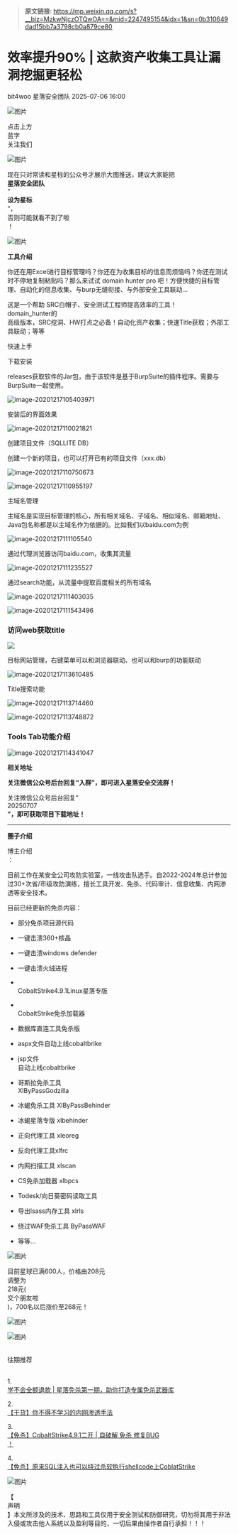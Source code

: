 > **原文链接**: https://mp.weixin.qq.com/s?__biz=MzkwNjczOTQwOA==&mid=2247495154&idx=1&sn=0b310649dad15bb7a3798cb0a879ce80

#  效率提升90% | 这款资产收集工具让漏洞挖掘更轻松  
bit4woo  星落安全团队   2025-07-06 16:00  
  
![图片](https://mmbiz.qpic.cn/mmbiz_png/spc4mP9cfo75FXwfFhKxbGU93Z4H0tgt4O9libYH9mKfZdHgvke0CeibvXDtNcdaqamRk3dEEcRQiaWbGiacZ2waVw/640?wx_fmt=other&wxfrom=5&wx_lazy=1&wx_co=1&tp=webp "")  
  
点击上方  
蓝字  
关注我们  
  
![图片](https://mmbiz.qpic.cn/mmbiz_png/WN0ZdfFXY80dA2Z4y8cq7zy2dicHmWOIib5sIn8xAxRIzJibo2fwVZ3aicVBM8RnAqRPH5Libr4f02Zs5YnMLBcREnA/640?wx_fmt=other&wxfrom=5&wx_lazy=1&wx_co=1&tp=webp "")  
  
  
现在只对常读和星标的公众号才展示大图推送，建议大家能把  
**星落安全团队**  
“  
**设为星标**  
”，  
否则可能就看不到了啦  
！  
  
![图片](https://mmbiz.qpic.cn/mmbiz_png/rlSBJ0flllkXnsUODwVWmlxAHuHu4dBuwIlu707ZfPdbNTYyibYzQHA0xn0p2hTbQAiba04SOnDiadxVExZ53nfog/640?wx_fmt=other&from=appmsg&wxfrom=5&wx_lazy=1&wx_co=1&tp=webp "")  
  
**工具介绍**  
  
你还在用Excel进行目标管理吗？你还在为收集目标的信息而烦恼吗？你还在测试时不停地复制粘贴吗？那么来试试 domain hunter pro 吧！方便快捷的目标管理、自动化的信息收集、与burp无缝衔接、与外部安全工具联动...  
  
这是一个帮助 SRC白帽子、安全测试工程师提高效率的工具！  
domain_hunter的  
高级版本，SRC挖洞、HW打点之必备！自动化资产收集；快速Title获取；外部工具联动；等等  
  
快速上手  
  
下载安装  
  
releases获取软件的Jar包，由于该软件是基于BurpSuite的插件程序。需要与BurpSuite一起使用。  
  
![image-20201217105403971](https://mmbiz.qpic.cn/mmbiz_png/rlSBJ0flllmXEGfK9uB8VibWo8ZLL8nficWdYy2hWMowOrta1W3wFarHmkqiaNPibs29LZAxrGhx3uNA69uaK3sib3w/640?wx_fmt=png&from=appmsg "")  
  
安装后的界面效果  
  
![image-20201217110021821](https://mmbiz.qpic.cn/mmbiz_png/rlSBJ0flllmXEGfK9uB8VibWo8ZLL8nficGIz3YdicBrib6BfxCcv7n5BVDQHvavVRicAM659mt0QTianUtwBGKQPA9Q/640?wx_fmt=png&from=appmsg "")  
  
创建项目文件（SQLLITE DB）  
  
创建一个新的项目，也可以打开已有的项目文件（xxx.db）  
  
![image-20201217110750673](https://mmbiz.qpic.cn/mmbiz_png/rlSBJ0flllmXEGfK9uB8VibWo8ZLL8nfic6Tkxz1Nmk4Rvz7Rs0L2ZiaKiaDXMsFL25icDwuyZZ4SJIZKZ4Au7hHjvQ/640?wx_fmt=png&from=appmsg "")  
  
![image-20201217110955197](https://mmbiz.qpic.cn/mmbiz_png/rlSBJ0flllmXEGfK9uB8VibWo8ZLL8nficCxTHvbAtzncQ4iclfZttgSoxtPWCcqYYalhzS5vdoI80AUkiaxRT6Lyg/640?wx_fmt=png&from=appmsg "")  
  
主域名管理  
  
主域名是实现目标管理的核心，所有相关域名、子域名、相似域名、邮箱地址、Java包名称都是以主域名作为依据的。比如我们以baidu.com为例  
  
![image-20201217111105540](https://mmbiz.qpic.cn/mmbiz_png/rlSBJ0flllmXEGfK9uB8VibWo8ZLL8nficaaDUnO8UEKw4RY9b7DiaD2uZ8MM80D9HK8ibRuhDvQ5gd5Wcqr8dQgvw/640?wx_fmt=png&from=appmsg "")  
  
通过代理浏览器访问baidu.com，收集其流量  
  
![image-20201217111235527](https://mmbiz.qpic.cn/mmbiz_png/rlSBJ0flllmXEGfK9uB8VibWo8ZLL8nficVVgvFv78lKtYJQB0wBXQmx5vDO4BaVSI7ZV4LS7KSsLSXRPKWpLqZA/640?wx_fmt=png&from=appmsg "")  
  
通过search功能，从流量中提取百度相关的所有域名  
  
![image-20201217111403035](https://mmbiz.qpic.cn/mmbiz_png/rlSBJ0flllmXEGfK9uB8VibWo8ZLL8nfic9gCWiasl46yWvCuwoadEicOuuSfk1Tm06W3TFMNaHJwUDf37j5aOHbxg/640?wx_fmt=png&from=appmsg "")  
  
![image-20201217111543496](https://mmbiz.qpic.cn/mmbiz_png/rlSBJ0flllmXEGfK9uB8VibWo8ZLL8nficzMKZp0nFUqTCLMCpia74GiavYrNduKibyySv6rRswXMj161oN92rcFtiaA/640?wx_fmt=png&from=appmsg "")  
### 访问web获取title  
  
![](https://mmbiz.qpic.cn/mmbiz_png/rlSBJ0flllmXEGfK9uB8VibWo8ZLL8nficiaYibukoN2ECjYUntP6IUK8A8ib1o4FLZ7Qgyat2knWsjSN0nqN1qibpGA/640?wx_fmt=png&from=appmsg "")  
  
目标网站管理，右键菜单可以和浏览器联动、也可以和burp的功能联动  
  
![image-20201217113610485](https://mmbiz.qpic.cn/mmbiz_png/rlSBJ0flllmXEGfK9uB8VibWo8ZLL8nfichw3ichQyJIj0Nmnub2DxFZjtr1l5U20SWdYOibbA5Nl6ib9QTalORh8Pg/640?wx_fmt=png&from=appmsg "")  
  
Title搜索功能  
  
![image-20201217113714460](https://mmbiz.qpic.cn/mmbiz_png/rlSBJ0flllmXEGfK9uB8VibWo8ZLL8nficrZ125GFQ1OrRH8bSddRXjuiajtbmgQ27B34FbkIav0mE22SJlNmaiavg/640?wx_fmt=png&from=appmsg "")  
  
![image-20201217113748872](https://mmbiz.qpic.cn/mmbiz_png/rlSBJ0flllmXEGfK9uB8VibWo8ZLL8nficVF3yLHyBKW1QuWsDunYRjicH2ibKpbQwTZ3GcFAu4Rj8cMavKwQok56w/640?wx_fmt=png&from=appmsg "")  
### Tools Tab功能介绍  
  
![image-20201217114341047](https://mmbiz.qpic.cn/mmbiz_png/rlSBJ0flllmXEGfK9uB8VibWo8ZLL8nficl6xRY5ESLlRDOH69ia2lYr9QYtX8fjicCYmtRobyqJiarGTCL6WicYibRXg/640?wx_fmt=png&from=appmsg "")  
  
  
**相关地址**  
  
**关注微信公众号后台回复“入群”，即可进入星落安全交流群！**  
  
关注微信公众号后台回复“  
20250707  
**”，即可获取项目下载地址！**  
  
****  
  
  
**圈子介绍**  
  
博主介绍  
：  
  
  
目前工作在某安全公司攻防实验室，一线攻击队选手。自2022-2024年总计参加过30+次省/市级攻防演练，擅长工具开发、免杀、代码审计、信息收集、内网渗透等安全技术。  
  
  
目前已经更新的免杀内容：  
- 部分免杀项目源代码  
  
- 一键击溃360+核晶  
  
- 一键击溃windows defender  
  
- 一键击溃火绒进程  
  
-    
CobaltStrike4.9.1Linux星落专版   
  
-    
CobaltStrike免杀加载器  
  
- 数据库直连工具免杀版  
  
- aspx文件自动上线cobaltbrike  
  
- jsp文件  
自动上线cobaltbrike  
  
- 哥斯拉免杀工具   
XlByPassGodzilla  
  
- 冰蝎免杀工具 XlByPassBehinder  
  
- 冰蝎星落专版 xlbehinder  
  
- 正向代理工具 xleoreg  
  
- 反向代理工具xlfrc  
  
- 内网扫描工具 xlscan  
  
- CS免杀加载器 xlbpcs  
  
- Todesk/向日葵密码读取工具  
  
- 导出lsass内存工具 xlrls  
  
- 绕过WAF免杀工具 ByPassWAF  
  
- 等等...  
  
  
  
![图片](https://mmbiz.qpic.cn/mmbiz_png/DWntM1sE7icZvkNdicBYEs6uicWp0yXACpt25KZIiciaY7ceKVwuzibYLSoup8ib3Aghm4KviaLyknWsYwTHv3euItxyCQ/640?wx_fmt=other&wxfrom=5&wx_lazy=1&wx_co=1&tp=webp "")  
  
  
目前星球已满600人，价格由208元  
调整为  
218元(  
交个朋友啦  
)，700名以后涨价至268元！  
  
  
![图片](https://mmbiz.qpic.cn/mmbiz_jpg/rlSBJ0fllllxzAxfxJ6XibZsGicibEibsXfTpzByltDMpszuolpvSy62vHickQib2f1jE0HwBsJ6dMdZQgT9ibeheL5bQ/640?wx_fmt=jpeg&from=appmsg&watermark=1&wxfrom=5&wx_lazy=1&tp=webp "")  
  
  
![图片](https://mmbiz.qpic.cn/mmbiz_png/MuoJjD4x9x3siaaGcOb598S56dSGAkNBwpF7IKjfj1vFmfagbF6iaiceKY4RGibdwBzJyeLS59NlowRF39EPwSCbeQ/640?wx_fmt=other&wxfrom=5&wx_lazy=1&wx_co=1&tp=webp "")  
  
     
往期推荐  
     
  
  
1.   
[学不会全额退款 | 星落免杀第一期，助你打造专属免杀武器库](https://mp.weixin.qq.com/s?__biz=MzkwNjczOTQwOA==&mid=2247494072&idx=1&sn=e46a6d176a8fad2aa4b4c055de3607da&scene=21#wechat_redirect)  
  
  
  
2.   
[【干货】你不得不学习的内网渗透手法](http://mp.weixin.qq.com/s?__biz=MzkwNjczOTQwOA==&mid=2247489483&idx=1&sn=0cbeb449e56db1ae48abfb924ffd0b43&chksm=c0e2bc74f79535622f39166c8ed17d5fe5a2bbc3f622d20491033b6aa61d26d789e59bab5b79&scene=21#wechat_redirect)  
  
  
  
3.   
[【免杀】CobaltStrike4.9.1二开 | 自破解 免杀 修复BUG](http://mp.weixin.qq.com/s?__biz=MzkwNjczOTQwOA==&mid=2247488486&idx=1&sn=683083d38a58de4a95750673d9cb725d&chksm=c0e2b859f795314f3b7bc980a5d4114508ee2c286bc683cdfd25eefa4fb59f26adfe5483690b&scene=21#wechat_redirect)  
[！](http://mp.weixin.qq.com/s?__biz=MzkwNjczOTQwOA==&mid=2247486966&idx=1&sn=3f144d5936d5cdc11178004549384ace&chksm=c0e2a649f7952f5f7557dde6e9cca53ecee7b5e2f7ff23395250e8fe47acb102902d9727185d&scene=21#wechat_redirect)  
  
  
  
4.   
[【免杀】原来SQL注入也可以绕过杀软执行shellcode上CoblatStrike](http://mp.weixin.qq.com/s?__biz=MzkwNjczOTQwOA==&mid=2247489950&idx=1&sn=a54e05e31a2970950ad47800606c80ff&chksm=c0e2b221f7953b37b5d7b1a8e259a440c1ee7127d535b2c24a5c6c2f2e773ac2a4df43a55696&scene=21#wechat_redirect)  
  
  
![图片](https://mmbiz.qpic.cn/mmbiz_png/DWntM1sE7icZvkNdicBYEs6uicWp0yXACpt25KZIiciaY7ceKVwuzibYLSoup8ib3Aghm4KviaLyknWsYwTHv3euItxyCQ/640?wx_fmt=other&wxfrom=5&wx_lazy=1&wx_co=1&tp=webp "")  
  
  
  
【  
声明  
】本文所涉及的技术、思路和工具仅用于安全测试和防御研究，切勿将其用于非法入侵或攻击他人系统以及盈利等目的，一切后果由操作者自行承担！！！  
  
